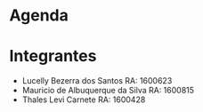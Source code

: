 # Agenda

# Integrantes
* Lucelly Bezerra dos Santos  RA: 1600623 
* Mauricio de Albuquerque da Silva  RA: 1600815  
* Thales Levi Carnete   RA: 1600428
